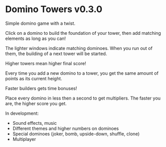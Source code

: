 # Domino Towers v0.3.0

Simple domino game with a twist.

Click on a domino to build the foundation of your tower, then add matching elements as long as you can!

The lighter windows indicate matching dominoes. When you run out of them, the building of a next tower will be started.

Higher towers mean higher final score!

Every time you add a new domino to a tower, you get the same amount of points as its current height. 

Faster builders gets time bonuses!

Place every domino in less then a second to get multipliers. The faster you are, the higher score you get.

In development:

* Sound effects, music
* Different themes and higher numbers on dominoes
* Special dominoes (joker, bomb, upside-down, shuffle, clone)
* Multiplayer